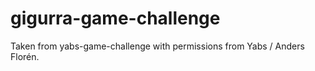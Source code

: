# gigurra-game-challenge

Taken from yabs-game-challenge with permissions from Yabs / Anders Florén.

